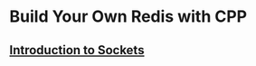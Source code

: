# Build Your Own Redis with CPP

## [Introduction to Sockets](https://build-your-own.org/redis/02_intro_sockets)

